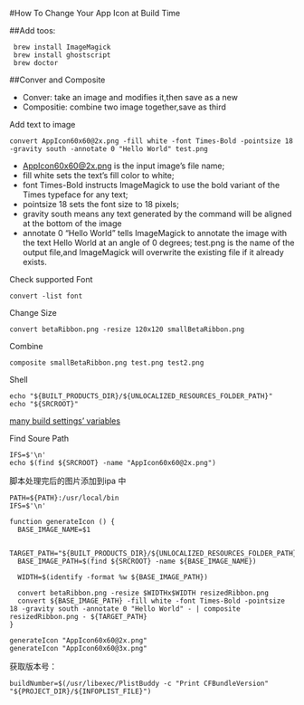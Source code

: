 #How To Change Your App Icon at Build Time

##Add toos:
```
 brew install ImageMagick
 brew install ghostscript
 brew doctor
```
##Conver and Composite 

- Conver: take an image and modifies it,then save as a new
- Compositie: combine two image together,save as third

Add text to image 

```
convert AppIcon60x60@2x.png -fill white -font Times-Bold -pointsize 18 -gravity south -annotate 0 "Hello World" test.png
```
- AppIcon60x60@2x.png is the input image’s file name;
- fill white sets the text’s fill color to white;
- font Times-Bold instructs ImageMagick to use the bold variant of the Times typeface for any text;
- pointsize 18 sets the font size to 18 pixels;
- gravity south means any text generated by the command will be aligned at the bottom of the image
- annotate 0 “Hello World” tells ImageMagick to annotate the image with the text Hello World at an angle of 0 degrees;
test.png is the name of the output file,and ImageMagick will overwrite the existing file if it already exists.

Check supported Font

```
convert -list font
```
Change Size

```
convert betaRibbon.png -resize 120x120 smallBetaRibbon.png
```
Combine

```
composite smallBetaRibbon.png test.png test2.png
```

Shell

```
echo "${BUILT_PRODUCTS_DIR}/${UNLOCALIZED_RESOURCES_FOLDER_PATH}"
echo "${SRCROOT}"
```

[many build settings’ variables](https://developer.apple.com/legacy/library/documentation/DeveloperTools/Reference/XcodeBuildSettingRef/0-Introduction/introduction.html)

Find Soure Path

```
IFS=$'\n'
echo $(find ${SRCROOT} -name "AppIcon60x60@2x.png")
```
脚本处理完后的图片添加到ipa 中

```
PATH=${PATH}:/usr/local/bin
IFS=$'\n'
 
function generateIcon () {
  BASE_IMAGE_NAME=$1
 
  TARGET_PATH="${BUILT_PRODUCTS_DIR}/${UNLOCALIZED_RESOURCES_FOLDER_PATH}/${BASE_IMAGE_NAME}"
  BASE_IMAGE_PATH=$(find ${SRCROOT} -name ${BASE_IMAGE_NAME})
 
  WIDTH=$(identify -format %w ${BASE_IMAGE_PATH})
 
  convert betaRibbon.png -resize $WIDTHx$WIDTH resizedRibbon.png
  convert ${BASE_IMAGE_PATH} -fill white -font Times-Bold -pointsize 18 -gravity south -annotate 0 "Hello World" - | composite resizedRibbon.png - ${TARGET_PATH}
}
 
generateIcon "AppIcon60x60@2x.png"
generateIcon "AppIcon60x60@3x.png"

```

获取版本号：

```
buildNumber=$(/usr/libexec/PlistBuddy -c "Print CFBundleVersion" "${PROJECT_DIR}/${INFOPLIST_FILE}")

```
